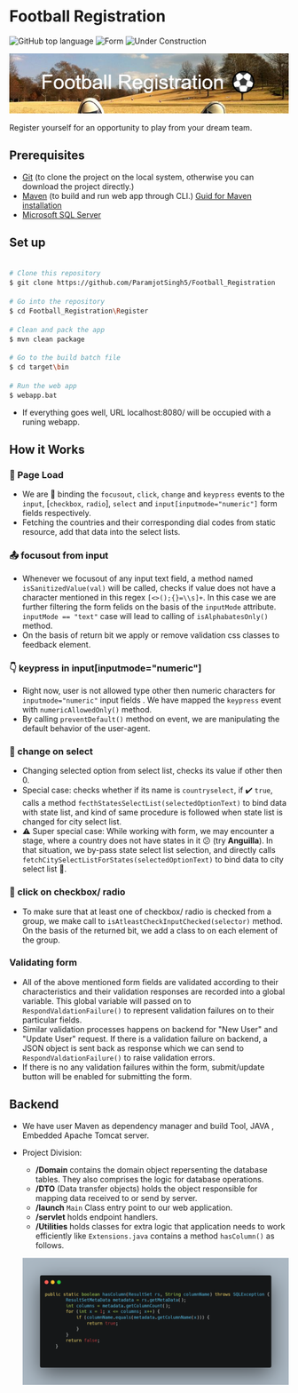 # Football Registration

![GitHub top language](https://img.shields.io/github/languages/top/ParamjotSingh5/Football_Registration)
![Form](https://img.shields.io/badge/Form📝-brightgreen)
![Under Construction](https://img.shields.io/badge/Under🚧construction-red)  

![alt text](https://github.com/ParamjotSingh5/Football_Registration/blob/footballRegistration/Football_Registration_banner.png?raw=true)

Register yourself for an opportunity to play from your dream team.

## Prerequisites

* [Git](https://git-scm.com) (to clone the project on the local system, otherwise you can download the project directly.)
* [Maven](https://maven.apache.org/download.cgi) (to build and run web app through CLI.) [Guid for Maven installation](https://mkyong.com/maven/how-to-install-maven-in-windows/)
* [Microsoft SQL Server](https://www.microsoft.com/en-in/sql-server/sql-server-downloads)

## Set up  

```bash

# Clone this repository
$ git clone https://github.com/ParamjotSingh5/Football_Registration

# Go into the repository
$ cd Football_Registration\Register

# Clean and pack the app
$ mvn clean package

# Go to the build batch file
$ cd target\bin

# Run the web app
$ webapp.bat

```

* If everything goes well, URL localhost:8080/ will be occupied with a runing webapp.

## How it Works

### 🚀 Page Load

* We are 🔗 binding the `focusout`, `click`, `change` and `keypress` events to the `input`, [`checkbox`, `radio`], `select` and `input[inputmode="numeric"]` form fields respectively.
* Fetching the countries and their corresponding dial codes from static resource, add that data into the select lists.

### 📤 focusout from input

* Whenever we focusout of any input text field, a method named `isSanitizedValue(val)` will be called, checks if value does not have a character mentioned in this regex `[<>();{}=\\s]+`. In this case we are further filtering the form felids on the basis of the `inputMode` attribute. `inputMode == "text"` case will lead to calling of `isAlphabatesOnly()` method.
* On the basis of return bit we apply or remove validation css classes to feedback element.

### 👇 keypress in input[inputmode="numeric"]

* Right now, user is not allowed type other then numeric characters for `inputmode="numeric"` input fields . We have mapped the `keypress` event with `numericAllowedOnly()` method.
* By calling `preventDefault()` method on event, we are manipulating the default behavior of the user-agent.

### 🎰 change on select

* Changing selected option from select list, checks its value if other then 0.
* Special case: checks whether if its name is `countryselect`, if ✔️ `true`, calls a method `fecthStatesSelectList(selectedOptionText)` to bind data with state list, and kind of same procedure is followed when state list is changed for city select list.
* ⚠️ Super special case: While working with form, we may encounter a stage, where a country does not have states in it 😕 (try **Anguilla**). In that situation, we by-pass state select list selection, and directly calls `fetchCitySelectListForStates(selectedOptionText)` to bind data to city select list 🧐.

### 📌 click on checkbox/ radio

* To make sure that at least one of checkbox/ radio is checked from a group, we make call to `isAtleastCheckInputChecked(selector)` method. On the basis of the returned bit, we add a class to on each element of the group.

### Validating form

* All of the above mentioned form fields are validated according to their characteristics and their validation responses are recorded into a global variable. This global variable will passed on to `RespondValdationFailure()` to represent validation failures on to their particular fields.
* Similar validation processes happens on backend for "New User" and "Update User" request. If there is a validation failure on backend, a JSON object is sent back as response which we can send to `RespondValdationFailure()` to raise validation errors.
* If there is no any validation failures within the form, submit/update button will be enabled for submitting the form.

## Backend

* We have user Maven as dependency manager and build Tool, JAVA , Embedded Apache Tomcat server.
* Project Division:
  * **/Domain**  contains the domain object repersenting the database tables. They also comprises the logic for database operations.
  * **/DTO** (Data transfer objects) holds the object responsible for mapping data received to or send by server.
  * **/launch** `Main` Class entry point to our web application.
  * **/servlet** holds endpoint handlers.
  * **/Utilities** holds classes for extra logic that application needs to work efficiently like `Extensions.java` contains a method `hasColumn()` as follows.

  ![Extension.HasColumn() method definition image](https://github.com/ParamjotSingh5/Football_Registration/blob/footballRegistration/Extension.hasColumn.png?raw=true)
